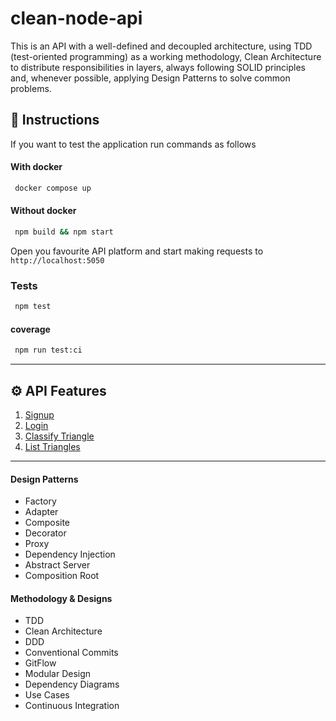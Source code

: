 # clean-node-api

This is an API with a well-defined and decoupled architecture, 
using TDD (test-oriented programming) as a working methodology, 
Clean Architecture to distribute responsibilities in layers, 
always following SOLID principles and, whenever possible, 
applying Design Patterns to solve common problems.

## 🚀 Instructions

If you want to test the application run commands as follows

#### With docker
```sh 
 docker compose up
```

#### Without docker
```sh 
 npm build && npm start
```

Open you favourite API platform and start making requests to `http://localhost:5050`

### Tests
```sh 
 npm test
```

#### coverage
```sh 
 npm run test:ci
```

---
## ⚙️ API Features

1. [Signup](./requirements/signup.md)
1. [Login](./requirements/login.md)
1. [Classify Triangle](./requirements/add-triangle.md)
1. [List Triangles](./requirements/load-triangles.md)
---
#### Design Patterns

* Factory
* Adapter
* Composite
* Decorator
* Proxy
* Dependency Injection
* Abstract Server
* Composition Root

#### Methodology & Designs

* TDD
* Clean Architecture
* DDD
* Conventional Commits
* GitFlow
* Modular Design
* Dependency Diagrams
* Use Cases
* Continuous Integration

